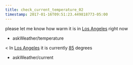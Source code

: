 ```yaml
---
title: check_current_temperature_02
timestamp: 2017-01-16T09:51:23.449818773-05:00
---
```


please let me know how warm it is in [Los Angeles](city) right now
* askWeather/temperature

< In [Los Angeles](city) it is currently [85](temperature) degrees
* askWeather/current
